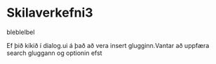 Skilaverkefni3
==============

bleblelbel

Ef þið kíkið í dialog.ui á það að vera insert glugginn.Vantar að uppfæra search gluggann og optionin efst


